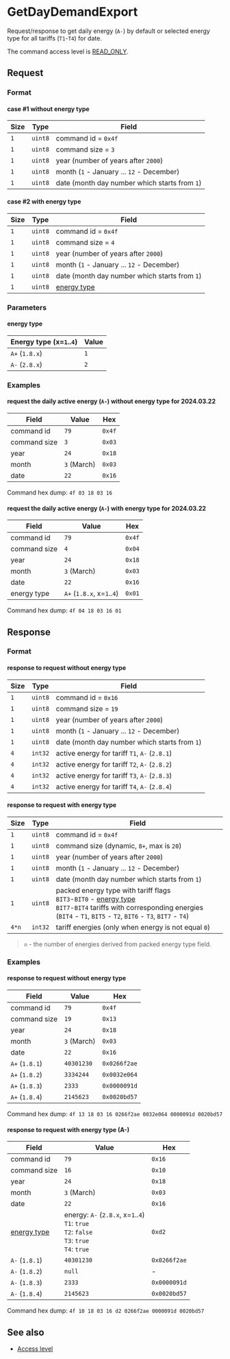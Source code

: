# GetDayDemandExport

Request/response to get daily energy (`A-`) by default or selected energy type for all tariffs (`T1`-`T4`) for date.

The command access level is [READ_ONLY](../basics.md#command-access-level).


## Request

### Format

#### case #1 without energy type

| Size | Type    | Field                                         |
| ---- | ------- | --------------------------------------------- |
| `1`  | `uint8` | command id = `0x4f`                           |
| `1`  | `uint8` | command size = `3`                            |
| `1`  | `uint8` | year (number of years after `2000`)           |
| `1`  | `uint8` | month (`1` - January ... `12` - December)     |
| `1`  | `uint8` | date (month day number which starts from `1`) |

#### case #2 with energy type

| Size | Type    | Field                                         |
| ---- | ------- | --------------------------------------------- |
| `1`  | `uint8` | command id = `0x4f`                           |
| `1`  | `uint8` | command size = `4`                            |
| `1`  | `uint8` | year (number of years after `2000`)           |
| `1`  | `uint8` | month (`1` - January ... `12` - December)     |
| `1`  | `uint8` | date (month day number which starts from `1`) |
| `1`  | `uint8` | [energy type](#energy-type)                   |

### Parameters

#### energy type

| Energy type (x=`1`..`4`) | Value |
| ------------------------ | ----- |
| `A+` (`1.8.x`)           | `1`   |
| `A-` (`2.8.x`)           | `2`   |

### Examples

#### request the daily active energy (`A-`) without energy type for 2024.03.22

| Field        | Value       | Hex    |
| ------------ | ----------- | ------ |
| command id   | `79`        | `0x4f` |
| command size | `3`         | `0x03` |
| year         | `24`        | `0x18` |
| month        | `3` (March) | `0x03` |
| date         | `22`        | `0x16` |

Command hex dump: `4f 03 18 03 16`

#### request the daily active energy (`A-`) with energy type for 2024.03.22

| Field        | Value                      | Hex    |
| ------------ | -------------------------- | ------ |
| command id   | `79`                       | `0x4f` |
| command size | `4`                        | `0x04` |
| year         | `24`                       | `0x18` |
| month        | `3` (March)                | `0x03` |
| date         | `22`                       | `0x16` |
| energy type  | `A+` (`1.8.x`, x=`1`..`4`) | `0x01` |

Command hex dump: `4f 04 18 03 16 01`


## Response

### Format

#### response to request without energy type

| Size | Type    | Field                                         |
| ---- | ------- | --------------------------------------------- |
| `1`  | `uint8` | command id = `0x16`                           |
| `1`  | `uint8` | command size = `19`                           |
| `1`  | `uint8` | year (number of years after `2000`)           |
| `1`  | `uint8` | month (`1` - January ... `12` - December)     |
| `1`  | `uint8` | date (month day number which starts from `1`) |
| `4`  | `int32` | active energy for tariff `T1`, `A-` (`2.8.1`) |
| `4`  | `int32` | active energy for tariff `T2`, `A-` (`2.8.2`) |
| `4`  | `int32` | active energy for tariff `T3`, `A-` (`2.8.3`) |
| `4`  | `int32` | active energy for tariff `T4`, `A-` (`2.8.4`) |

#### response to request with energy type

| Size  | Type    | Field                                                                                                                                                                                                    |
| ----- | ------- | -------------------------------------------------------------------------------------------------------------------------------------------------------------------------------------------------------- |
| `1`   | `uint8` | command id = `0x4f`                                                                                                                                                                                      |
| `1`   | `uint8` | command size (dynamic, `8+`, max is `20`)                                                                                                                                                                |
| `1`   | `uint8` | year (number of years after `2000`)                                                                                                                                                                      |
| `1`   | `uint8` | month (`1` - January ... `12` - December)                                                                                                                                                                |
| `1`   | `uint8` | date (month day number which starts from `1`)                                                                                                                                                            |
| `1`   | `uint8` | packed energy type with tariff flags <br/>`BIT3`-`BIT0` - [energy type](#energy-type)<br/>`BIT7`-`BIT4` tariffs with corresponding energies (`BIT4` - `T1`, `BIT5` - `T2`, `BIT6` - `T3`, `BIT7` - `T4`) |
| `4*n` | `int32` | tariff energies (only when energy is not equal `0`)                                                                                                                                                      |

> `n` - the number of energies derived from packed energy type field.

### Examples

#### response to request without energy type

| Field          | Value       | Hex          |
| -------------- | ----------- | ------------ |
| command id     | `79`        | `0x4f`       |
| command size   | `19`        | `0x13`       |
| year           | `24`        | `0x18`       |
| month          | `3` (March) | `0x03`       |
| date           | `22`        | `0x16`       |
| `A+` (`1.8.1`) | `40301230`  | `0x0266f2ae` |
| `A+` (`1.8.2`) | `3334244`   | `0x0032e064` |
| `A+` (`1.8.3`) | `2333`      | `0x0000091d` |
| `A+` (`1.8.4`) | `2145623`   | `0x0020bd57` |

Command hex dump: `4f 13 18 03 16 0266f2ae 0032e064 0000091d 0020bd57`

#### response to request with energy type (A-)

| Field                       | Value                                                                                               | Hex          |
| --------------------------- | --------------------------------------------------------------------------------------------------- | ------------ |
| command id                  | `79`                                                                                                | `0x16`       |
| command size                | `16`                                                                                                | `0x10`       |
| year                        | `24`                                                                                                | `0x18`       |
| month                       | `3` (March)                                                                                         | `0x03`       |
| date                        | `22`                                                                                                | `0x16`       |
| [energy type](#energy-type) | energy: `A-` (`2.8.x`, x=`1`..`4`)<br>`T1`: `true`<br>`T2`: `false`<br>`T3`: `true`<br>`T4`: `true` | `0xd2`       |
| `A-` (`1.8.1`)              | `40301230`                                                                                          | `0x0266f2ae` |
| `A-` (`1.8.2`)              | `null`                                                                                              | -            |
| `A-` (`1.8.3`)              | `2333`                                                                                              | `0x0000091d` |
| `A-` (`1.8.4`)              | `2145623`                                                                                           | `0x0020bd57` |

Command hex dump: `4f 10 18 03 16 d2 0266f2ae 0000091d 0020bd57`


## See also

* [Access level](../basics.md#command-access-level)
